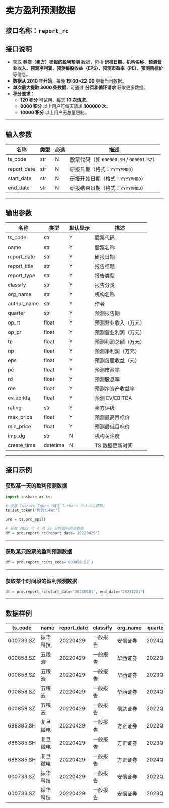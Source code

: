 # 卖方盈利预测数据

## 接口名称：`report_rc`

## 接口说明
- 获取 **券商（卖方）研报的盈利预测** 数据，包括 **研报日期、机构名称、预测营业收入、预测净利润、预测每股收益（EPS）、预测市盈率（PE）、预测目标价** 等信息。
- **数据从 2010 年开始**，每晚 **19:00~22:00** 更新当日数据。
- **单次最大提取 3000 条数据**，可通过 **分页和循环请求** 获取更多数据。
- **积分要求**：
  - **120 积分** 可试用，每天 **10 次请求**。
  - **8000 积分** 以上用户可每天请求 **100000 次**。
  - **10000 积分** 以上用户无总量限制。

---

## **输入参数**

| 名称        | 类型  | 必选 | 描述 |
|------------|------|------|------------------------------|
| ts_code    | str  | N    | 股票代码（如 `600000.SH` / `000001.SZ`） |
| report_date | str  | N    | 研报日期（格式：`YYYYMMDD`） |
| start_date | str  | N    | 研报开始日期（格式：`YYYYMMDD`） |
| end_date   | str  | N    | 研报结束日期（格式：`YYYYMMDD`） |

---

## **输出参数**

| 名称          | 类型  | 默认显示 | 描述 |
|--------------|------|---------|------------------------------|
| ts_code      | str  | Y       | 股票代码 |
| name         | str  | Y       | 股票名称 |
| report_date  | str  | Y       | 研报日期 |
| report_title | str  | Y       | 报告标题 |
| report_type  | str  | Y       | 报告类型 |
| classify     | str  | Y       | 报告分类 |
| org_name     | str  | Y       | 机构名称 |
| author_name  | str  | Y       | 作者 |
| quarter      | str  | Y       | 预测报告期 |
| op_rt        | float | Y      | 预测营业收入（万元） |
| op_pr        | float | Y      | 预测营业利润（万元） |
| tp           | float | Y      | 预测利润总额（万元） |
| np           | float | Y      | 预测净利润（万元） |
| eps          | float | Y      | 预测每股收益（元） |
| pe           | float | Y      | 预测市盈率 |
| rd           | float | Y      | 预测股息率 |
| roe          | float | Y      | 预测净资产收益率 |
| ev_ebitda    | float | Y      | 预测 EV/EBITDA |
| rating       | str  | Y       | 卖方评级 |
| max_price    | float | Y      | 预测最高目标价 |
| min_price    | float | Y      | 预测最低目标价 |
| imp_dg       | str  | N       | 机构关注度 |
| create_time  | datetime | N   | TS 数据更新时间 |

---

## **接口示例**

### **获取某一天的盈利预测数据**
```python
import tushare as ts

# 设置 Tushare Token（请在 Tushare 个人中心获取）
ts.set_token('你的token')

pro = ts.pro_api()

# 获取 2022 年 4 月 29 日的盈利预测数据
df = pro.report_rc(report_date='20220429')
```

---

### **获取某只股票的盈利预测数据**
```python
df = pro.report_rc(ts_code='000858.SZ')
```

---

### **获取某个时间段的盈利预测数据**
```python
df = pro.report_rc(start_date='20230101', end_date='20231231')
```

---

## **数据样例**

| ts_code  | name  | report_date | classify | org_name | quarter | eps | pe |
|----------|------|------------|----------|----------|---------|-----|-----|
| 000733.SZ | 振华科技 | 20220429 | 一般报告 | 安信证券 | 2024Q4 | 6.7800 | 14.2000 |
| 000858.SZ | 五粮液 | 20220429 | 一般报告 | 华西证券 | 2022Q4 | 6.9800 | 23.7700 |
| 000858.SZ | 五粮液 | 20220429 | 一般报告 | 华西证券 | 2023Q4 | 8.2200 | 20.1800 |
| 000858.SZ | 五粮液 | 20220429 | 一般报告 | 华西证券 | 2024Q4 | 9.5800 | 17.3100 |
| 000858.SZ | 五粮液 | 20220429 | 一般报告 | 信达证券 | 2022Q4 | 7.1100 | 23.3100 |
| 688385.SH | 复旦微电 | 20220429 | 一般报告 | 方正证券 | 2022Q4 | 0.9100 | 62.7000 |
| 688385.SH | 复旦微电 | 20220429 | 一般报告 | 方正证券 | 2023Q4 | 1.1600 | 49.1900 |
| 688385.SH | 复旦微电 | 20220429 | 一般报告 | 方正证券 | 2024Q4 | 1.5800 | 36.3200 |
| 000733.SZ | 振华科技 | 20220429 | 一般报告 | 安信证券 | 2022Q4 | 4.3000 | 22.4000 |
| 000733.SZ | 振华科技 | 20220429 | 一般报告 | 安信证券 | 2023Q4 | 5.4100 | 17.8000 |
